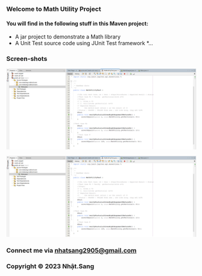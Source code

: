 ### Welcome to Math Utility Project

#### You will find in the following stuff in this Maven project:

* A jar project to demonstrate a Math library
* A Unit Test source code using JUnit Test framework
*...

### Screen-shots
![Source-code-with-JUnit](https://github.com/LNS2905/math-util-mvn/blob/main/screenshot/Source-code-with-JUnit.png)

<img alt="Screen-Shot" src="https://github.com/LNS2905/math-util-mvn/blob/main/screenshot/Source-code-with-JUnit.png">

### Connect me via nhatsang2905@gmail.com

### Copyright &#169; 2023 Nhật.Sang